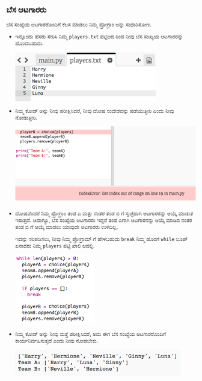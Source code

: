 ## ಬೆಸ ಆಟಗಾರರು

ಬೆಸ ಸಂಖ್ಯೆಯ ಆಟಗಾರರೊಂದಿಗೆ ಕೆಲಸ ಮಾಡಲು ನಿಮ್ಮ ಪ್ರೋಗ್ರಾಂ ಅನ್ನು ಸುಧಾರಿಸೋಣ.

+ ಇನ್ನೊಂದು ಹೆಸರು ಸೇರಿಸಿ ನಿಮ್ಮ `players.txt` ಪಟ್ಟಿಆದ ರಿಂದ ನೀವು ಬೆಸ ಸಂಖ್ಯಯ ಆಟಗಾರರನ್ನು ಹೊಂದಬಹುದು.
    
    ![ಸ್ಕ್ರೀನ್‍ಶಾಟ್](images/team-luna.png)

+ ನಿಮ್ಮ ಕೋಡ್ ಅನ್ನು ನೀವು ಪರೀಕ್ಷಿಸಿದರೆ, ನೀವು ದೋಷ ಸಂದೇಶವನ್ನು ಪಡೆಯುತ್ತೀರಿ ಎಂದು ನೀವು ನೋಡುತ್ತೀರಿ.
    
    ![ಸ್ಕ್ರೀನ್‍ಶಾಟ್](images/team-error.png)

+ ದೋಷವೆಂದರೆ ನಿಮ್ಮ ಪ್ರೋಗ್ರಾಂ ತಂಡ ಎ ಮತ್ತು ನಂತರ ತಂಡ ಬಿ ಗೆ ಸ್ವಚ್ಛೆಹಾಗಿ ಆಟಗಾರರನ್ನು ಆಯ್ಕೆ ಮಾಡುತ ಇರುತ್ತದೆ. ಆದಾಗ್ಯೂ, ಬೆಸ ಸಂಖ್ಯೆಯ ಆಟಗಾರರು ಇದ್ದರೆ ತಂಡ ಎಗಾಗಿ ಆಟಗಾರನನ್ನು ಆಯ್ಕೆ ಮಾಡಿದ ನಂತರ ತಂಡ ಬಿ ಗೆ ಆಯ್ಕೆ ಮಾಡಲು ಯಾವುದೇ ಆಟಗಾರರು ಉಳಿದಿಲ್ಲ.
    
    ಇದನ್ನು ಸರಿಪಡಿಸಲು, ನೀವು ನಿಮ್ಮ ಪ್ರೋಗ್ರಾಮ್ ಗೆ ಹೇಳಬಹುದು `break` ನಿಮ್ಮ ಹೊರಗೆ `while` ಲೂಪ್ ಏನಾದರು ನಿಮ್ಮ `players` ಪಟ್ಟಿ ಖಾಲಿ ಆದಲ್ಲಿ.
    
    ![ಸ್ಕ್ರೀನ್‍ಶಾಟ್](images/team-fix.png)

+ ನಿಮ್ಮ ಕೋಡ್ ಅನ್ನು ನೀವು ಮತ್ತೆ ಪರೀಕ್ಷಿಸಿದರೆ, ಅದು ಈಗ ಬೆಸ ಸಂಖ್ಯೆಯ ಆಟಗಾರರೊಂದಿಗೆ ಕಾರ್ಯನಿರ್ವಹಿಸುತ್ತದೆ ಎಂದು ನೀವು ನೋಡಬೇಕು.
    
    ![ಸ್ಕ್ರೀನ್‍ಶಾಟ್](images/team-fix-test.png)